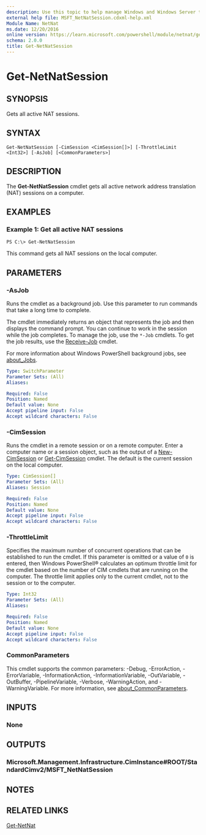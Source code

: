 ```yaml
---
description: Use this topic to help manage Windows and Windows Server technologies with Windows PowerShell.
external help file: MSFT_NetNatSession.cdxml-help.xml
Module Name: NetNat
ms.date: 12/20/2016
online version: https://learn.microsoft.com/powershell/module/netnat/get-netnatsession?view=windowsserver2025-ps&wt.mc_id=ps-gethelp
schema: 2.0.0
title: Get-NetNatSession
---
```


# Get-NetNatSession

## SYNOPSIS
Gets all active NAT sessions.

## SYNTAX

```
Get-NetNatSession [-CimSession <CimSession[]>] [-ThrottleLimit <Int32>] [-AsJob] [<CommonParameters>]
```

## DESCRIPTION
The **Get-NetNatSession** cmdlet gets all active network address translation (NAT) sessions on a computer.

## EXAMPLES

### Example 1: Get all active NAT sessions
```
PS C:\> Get-NetNatSession
```

This command gets all NAT sessions on the local computer.

## PARAMETERS

### -AsJob
Runs the cmdlet as a background job. Use this parameter to run commands that take a long time to complete.

The cmdlet immediately returns an object that represents the job and then displays the command prompt.
You can continue to work in the session while the job completes.
To manage the job, use the `*-Job` cmdlets.
To get the job results, use the [Receive-Job](https://go.microsoft.com/fwlink/?LinkID=113372) cmdlet.

For more information about Windows PowerShell background jobs, see [about_Jobs](https://go.microsoft.com/fwlink/?LinkID=113251).

```yaml
Type: SwitchParameter
Parameter Sets: (All)
Aliases:

Required: False
Position: Named
Default value: None
Accept pipeline input: False
Accept wildcard characters: False
```

### -CimSession
Runs the cmdlet in a remote session or on a remote computer.
Enter a computer name or a session object, such as the output of a [New-CimSession](https://go.microsoft.com/fwlink/p/?LinkId=227967) or [Get-CimSession](https://go.microsoft.com/fwlink/p/?LinkId=227966) cmdlet.
The default is the current session on the local computer.

```yaml
Type: CimSession[]
Parameter Sets: (All)
Aliases: Session

Required: False
Position: Named
Default value: None
Accept pipeline input: False
Accept wildcard characters: False
```

### -ThrottleLimit
Specifies the maximum number of concurrent operations that can be established to run the cmdlet.
If this parameter is omitted or a value of `0` is entered, then Windows PowerShell® calculates an optimum throttle limit for the cmdlet based on the number of CIM cmdlets that are running on the computer.
The throttle limit applies only to the current cmdlet, not to the session or to the computer.

```yaml
Type: Int32
Parameter Sets: (All)
Aliases:

Required: False
Position: Named
Default value: None
Accept pipeline input: False
Accept wildcard characters: False
```

### CommonParameters
This cmdlet supports the common parameters: -Debug, -ErrorAction, -ErrorVariable, -InformationAction, -InformationVariable, -OutVariable, -OutBuffer, -PipelineVariable, -Verbose, -WarningAction, and -WarningVariable. For more information, see [about_CommonParameters](https://go.microsoft.com/fwlink/?LinkID=113216).

## INPUTS

### None

## OUTPUTS

### Microsoft.Management.Infrastructure.CimInstance#ROOT/StandardCimv2/MSFT_NetNatSession

## NOTES

## RELATED LINKS

[Get-NetNat](./Get-NetNat.md)

